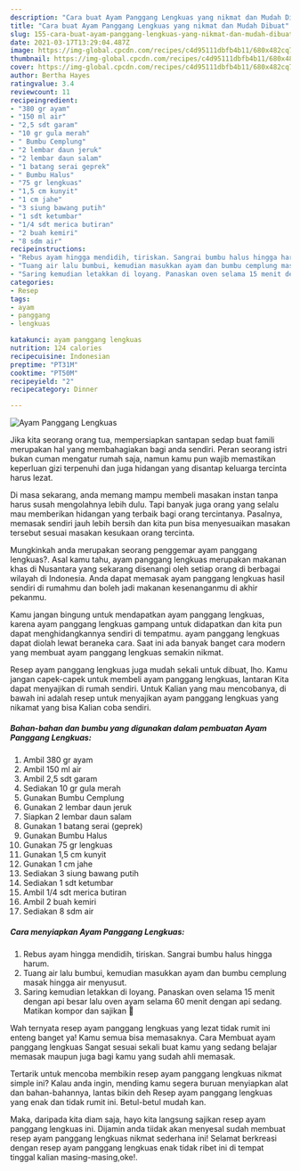 ```yaml
---
description: "Cara buat Ayam Panggang Lengkuas yang nikmat dan Mudah Dibuat"
title: "Cara buat Ayam Panggang Lengkuas yang nikmat dan Mudah Dibuat"
slug: 155-cara-buat-ayam-panggang-lengkuas-yang-nikmat-dan-mudah-dibuat
date: 2021-03-17T13:29:04.487Z
image: https://img-global.cpcdn.com/recipes/c4d95111dbfb4b11/680x482cq70/ayam-panggang-lengkuas-foto-resep-utama.jpg
thumbnail: https://img-global.cpcdn.com/recipes/c4d95111dbfb4b11/680x482cq70/ayam-panggang-lengkuas-foto-resep-utama.jpg
cover: https://img-global.cpcdn.com/recipes/c4d95111dbfb4b11/680x482cq70/ayam-panggang-lengkuas-foto-resep-utama.jpg
author: Bertha Hayes
ratingvalue: 3.4
reviewcount: 11
recipeingredient:
- "380 gr ayam"
- "150 ml air"
- "2,5 sdt garam"
- "10 gr gula merah"
- " Bumbu Cemplung"
- "2 lembar daun jeruk"
- "2 lembar daun salam"
- "1 batang serai geprek"
- " Bumbu Halus"
- "75 gr lengkuas"
- "1,5 cm kunyit"
- "1 cm jahe"
- "3 siung bawang putih"
- "1 sdt ketumbar"
- "1/4 sdt merica butiran"
- "2 buah kemiri"
- "8 sdm air"
recipeinstructions:
- "Rebus ayam hingga mendidih, tiriskan. Sangrai bumbu halus hingga harum."
- "Tuang air lalu bumbui, kemudian masukkan ayam dan bumbu cemplung masak hingga air menyusut."
- "Saring kemudian letakkan di loyang. Panaskan oven selama 15 menit dengan api besar lalu oven ayam selama 60 menit dengan api sedang. Matikan kompor dan sajikan 🤤"
categories:
- Resep
tags:
- ayam
- panggang
- lengkuas

katakunci: ayam panggang lengkuas 
nutrition: 124 calories
recipecuisine: Indonesian
preptime: "PT31M"
cooktime: "PT50M"
recipeyield: "2"
recipecategory: Dinner

---
```



![Ayam Panggang Lengkuas](https://img-global.cpcdn.com/recipes/c4d95111dbfb4b11/680x482cq70/ayam-panggang-lengkuas-foto-resep-utama.jpg)

Jika kita seorang orang tua, mempersiapkan santapan sedap buat famili merupakan hal yang membahagiakan bagi anda sendiri. Peran seorang istri bukan cuman mengatur rumah saja, namun kamu pun wajib memastikan keperluan gizi terpenuhi dan juga hidangan yang disantap keluarga tercinta harus lezat.

Di masa  sekarang, anda memang mampu membeli masakan instan tanpa harus susah mengolahnya lebih dulu. Tapi banyak juga orang yang selalu mau memberikan hidangan yang terbaik bagi orang tercintanya. Pasalnya, memasak sendiri jauh lebih bersih dan kita pun bisa menyesuaikan masakan tersebut sesuai masakan kesukaan orang tercinta. 



Mungkinkah anda merupakan seorang penggemar ayam panggang lengkuas?. Asal kamu tahu, ayam panggang lengkuas merupakan makanan khas di Nusantara yang sekarang disenangi oleh setiap orang di berbagai wilayah di Indonesia. Anda dapat memasak ayam panggang lengkuas hasil sendiri di rumahmu dan boleh jadi makanan kesenanganmu di akhir pekanmu.

Kamu jangan bingung untuk mendapatkan ayam panggang lengkuas, karena ayam panggang lengkuas gampang untuk didapatkan dan kita pun dapat menghidangkannya sendiri di tempatmu. ayam panggang lengkuas dapat diolah lewat beraneka cara. Saat ini ada banyak banget cara modern yang membuat ayam panggang lengkuas semakin nikmat.

Resep ayam panggang lengkuas juga mudah sekali untuk dibuat, lho. Kamu jangan capek-capek untuk membeli ayam panggang lengkuas, lantaran Kita dapat menyajikan di rumah sendiri. Untuk Kalian yang mau mencobanya, di bawah ini adalah resep untuk menyajikan ayam panggang lengkuas yang nikamat yang bisa Kalian coba sendiri.

<!--inarticleads1-->

##### Bahan-bahan dan bumbu yang digunakan dalam pembuatan Ayam Panggang Lengkuas:

1. Ambil 380 gr ayam
1. Ambil 150 ml air
1. Ambil 2,5 sdt garam
1. Sediakan 10 gr gula merah
1. Gunakan  Bumbu Cemplung
1. Gunakan 2 lembar daun jeruk
1. Siapkan 2 lembar daun salam
1. Gunakan 1 batang serai (geprek)
1. Gunakan  Bumbu Halus
1. Gunakan 75 gr lengkuas
1. Gunakan 1,5 cm kunyit
1. Gunakan 1 cm jahe
1. Sediakan 3 siung bawang putih
1. Sediakan 1 sdt ketumbar
1. Ambil 1/4 sdt merica butiran
1. Ambil 2 buah kemiri
1. Sediakan 8 sdm air




<!--inarticleads2-->

##### Cara menyiapkan Ayam Panggang Lengkuas:

1. Rebus ayam hingga mendidih, tiriskan. Sangrai bumbu halus hingga harum.
1. Tuang air lalu bumbui, kemudian masukkan ayam dan bumbu cemplung masak hingga air menyusut.
1. Saring kemudian letakkan di loyang. Panaskan oven selama 15 menit dengan api besar lalu oven ayam selama 60 menit dengan api sedang. Matikan kompor dan sajikan 🤤




Wah ternyata resep ayam panggang lengkuas yang lezat tidak rumit ini enteng banget ya! Kamu semua bisa memasaknya. Cara Membuat ayam panggang lengkuas Sangat sesuai sekali buat kamu yang sedang belajar memasak maupun juga bagi kamu yang sudah ahli memasak.

Tertarik untuk mencoba membikin resep ayam panggang lengkuas nikmat simple ini? Kalau anda ingin, mending kamu segera buruan menyiapkan alat dan bahan-bahannya, lantas bikin deh Resep ayam panggang lengkuas yang enak dan tidak rumit ini. Betul-betul mudah kan. 

Maka, daripada kita diam saja, hayo kita langsung sajikan resep ayam panggang lengkuas ini. Dijamin anda tiidak akan menyesal sudah membuat resep ayam panggang lengkuas nikmat sederhana ini! Selamat berkreasi dengan resep ayam panggang lengkuas enak tidak ribet ini di tempat tinggal kalian masing-masing,oke!.

